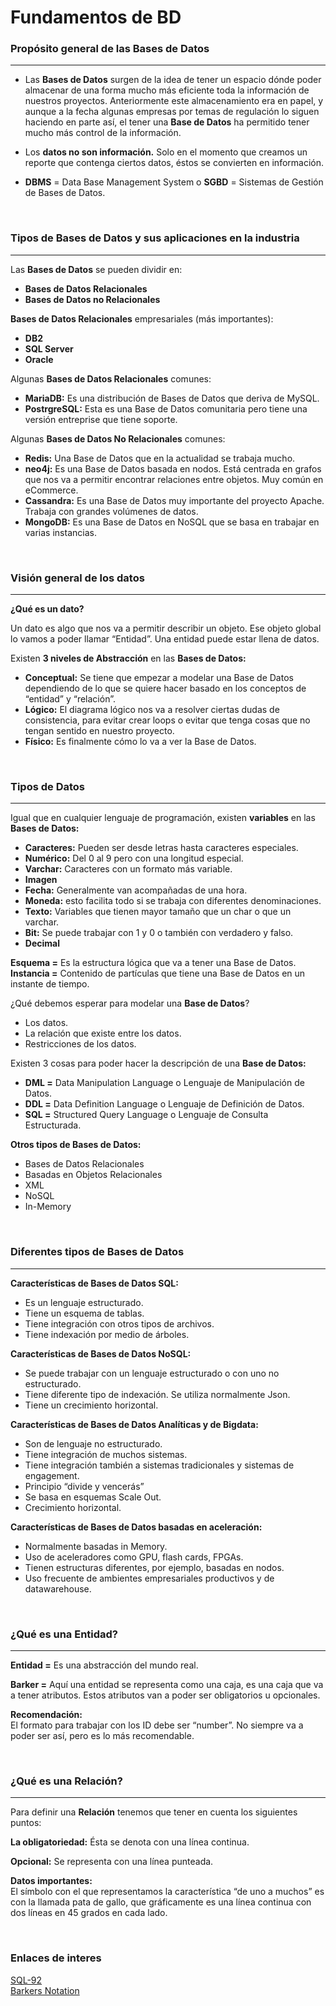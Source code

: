 # Fundamentos de BD #

### Propósito general de las Bases de Datos ###
***

- Las **Bases de Datos** surgen de la idea de tener un espacio dónde poder almacenar de una forma mucho más eficiente toda la información de nuestros proyectos. Anteriormente este almacenamiento era en papel, y aunque a la fecha algunas empresas por temas de regulación lo siguen haciendo en parte así, el tener una **Base de Datos** ha permitido tener mucho más control de la información.

- Los **datos no son información.** Solo en el momento que creamos un reporte que contenga ciertos datos, éstos se convierten en información.

- **DBMS** = Data Base Management System o **SGBD** = Sistemas de Gestión de Bases de Datos.


<br>

### Tipos de Bases de Datos y sus aplicaciones en la industria ###
***

Las **Bases de Datos** se pueden dividir en:

- **Bases de Datos Relacionales**
- **Bases de Datos no Relacionales**


**Bases de Datos Relacionales** empresariales (más importantes):

- **DB2**
- **SQL Server**
- **Oracle**


Algunas **Bases de Datos Relacionales** comunes:

- **MariaDB:** Es una distribución de Bases de Datos que deriva de MySQL.
- **PostrgreSQL:** Esta es una Base de Datos comunitaria pero tiene una versión entreprise que tiene soporte.


Algunas **Bases de Datos No Relacionales** comunes:

- **Redis:** Una Base de Datos que en la actualidad se trabaja mucho.
- **neo4j:** Es una Base de Datos basada en nodos. Está centrada en grafos que nos va a permitir encontrar relaciones entre objetos. Muy común en eCommerce.
- **Cassandra:** Es una Base de Datos muy importante del proyecto Apache. Trabaja con grandes volúmenes de datos.
- **MongoDB:** Es una Base de Datos en NoSQL que se basa en trabajar en varias instancias.


<br>

### Visión general de los datos ###
***

**¿Qué es un dato?**

Un dato es algo que nos va a permitir describir un objeto. Ese objeto global lo vamos a poder llamar “Entidad”. Una entidad puede estar llena de datos.

Existen **3 niveles de Abstracción** en las **Bases de Datos:**

- **Conceptual:** Se tiene que empezar a modelar una Base de Datos dependiendo de lo que se quiere hacer basado en los conceptos de “entidad” y “relación”.
- **Lógico:** El diagrama lógico nos va a resolver ciertas dudas de consistencia, para evitar crear loops o evitar que tenga cosas que no tengan sentido en nuestro proyecto.
- **Físico:** Es finalmente cómo lo va a ver la Base de Datos.


<br>

### Tipos de Datos ###
***

Igual que en cualquier lenguaje de programación, existen **variables** en las **Bases de Datos:**

- **Caracteres:** Pueden ser desde letras hasta caracteres especiales.
- **Numérico:** Del 0 al 9 pero con una longitud especial.
- **Varchar:** Caracteres con un formato más variable.
- **Imagen**
- **Fecha:** Generalmente van acompañadas de una hora.
- **Moneda:** esto facilita todo si se trabaja con diferentes denominaciones.
- **Texto:** Variables que tienen mayor tamaño que un char o que un varchar.
- **Bit:** Se puede trabajar con 1 y 0 o también con verdadero y falso.
- **Decimal**

**Esquema =** Es la estructura lógica que va a tener una Base de Datos. <br>
**Instancia =** Contenido de partículas que tiene una Base de Datos en un instante de tiempo.

¿Qué debemos esperar para modelar una **Base de Datos**?

- Los datos.
- La relación que existe entre los datos.
- Restricciones de los datos.

Existen 3 cosas para poder hacer la descripción de una **Base de Datos:**

- **DML =** Data Manipulation Language o Lenguaje de Manipulación de Datos.
- **DDL =** Data Definition Language o Lenguaje de Definición de Datos.
- **SQL =** Structured Query Language o Lenguaje de Consulta Estructurada.

**Otros tipos de Bases de Datos:**

- Bases de Datos Relacionales
- Basadas en Objetos Relacionales
- XML
- NoSQL
- In-Memory


<br>

### Diferentes tipos de Bases de Datos ###
***

**Características de Bases de Datos SQL:**

- Es un lenguaje estructurado.
- Tiene un esquema de tablas.
- Tiene integración con otros tipos de archivos.
- Tiene indexación por medio de árboles.

**Características de Bases de Datos NoSQL:**

- Se puede trabajar con un lenguaje estructurado o con uno no estructurado.
- Tiene diferente tipo de indexación. Se utiliza normalmente Json.
- Tiene un crecimiento horizontal.

**Características de Bases de Datos Analíticas y de Bigdata:**

- Son de lenguaje no estructurado.
- Tiene integración de muchos sistemas.
- Tiene integración también a sistemas tradicionales y sistemas de engagement.
- Principio “divide y vencerás”
- Se basa en esquemas Scale Out.
- Crecimiento horizontal.

**Características de Bases de Datos basadas en aceleración:**

- Normalmente basadas in Memory.
- Uso de aceleradores como GPU, flash cards, FPGAs.
- Tienen estructuras diferentes, por ejemplo, basadas en nodos.
- Uso frecuente de ambientes empresariales productivos y de datawarehouse.


<br>

### ¿Qué es una Entidad? ###
***

**Entidad =** Es una abstracción del mundo real.

**Barker =** Aquí una entidad se representa como una caja, es una caja que va a tener atributos. Estos atributos van a poder ser obligatorios u opcionales.

**Recomendación:**<br>
El formato para trabajar con los ID debe ser “number”. No siempre va a poder ser así, pero es lo más recomendable.


<br>

### ¿Qué es una Relación? ###
***

Para definir una **Relación** tenemos que tener en cuenta los siguientes puntos:

**La obligatoriedad:** Ésta se denota con una línea continua.

**Opcional:** Se representa con una línea punteada.

**Datos importantes:** <br>
El símbolo con el que representamos la característica “de uno a muchos” es con la llamada pata de gallo, que gráficamente es una línea continua con dos líneas en 45 grados en cada lado.

<br>

### Enlaces de interes ###

[SQL-92](https://es.wikipedia.org/wiki/SQL-92) <br>
[Barkers Notation](http://www.vertabelo.com/blog/technical-articles/barkers-erd-notation)